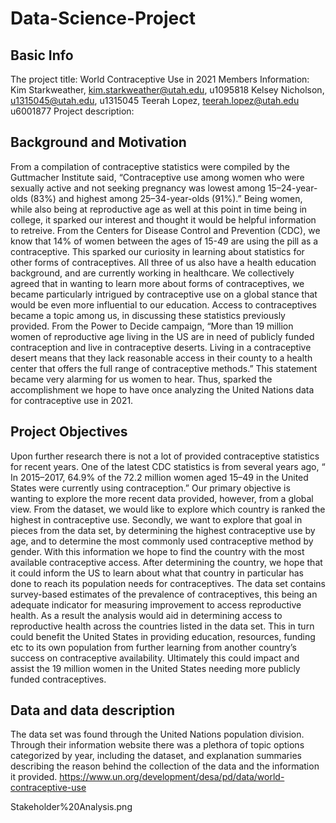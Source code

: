 # Data-Science-Project


## Basic Info
The project title: World Contraceptive Use in 2021
Members Information:
Kim Starkweather, kim.starkweather@utah.edu, u1095818
Kelsey Nicholson, u1315045@utah.edu, u1315045
Teerah Lopez, teerah.lopez@utah.edu u6001877
Project description:
## Background and Motivation
From a compilation of contraceptive statistics were compiled by the Guttmacher Institute said, “Contraceptive use among women who were sexually active and not seeking pregnancy was lowest among 15–24-year-olds (83%) and highest among 25–34-year-olds (91%).” Being women, while also being at reproductive age as well at this point in time being in college, it sparked our interest and thought it would be helpful information to retreive. From the Centers for Disease Control and Prevention (CDC), we know that 14% of women between the ages of 15-49 are using the pill as a contraceptive. This sparked our curiosity in learning about statistics for other forms of contraceptives. All three of us also have a health education background, and are currently working in healthcare. We collectively agreed that in wanting to learn more about forms of contraceptives, we became particularly intrigued by contraceptive use on a global stance that would be even more influential to our education.
Access to contraceptives became a topic among us, in discussing these statistics previously provided. From the Power to Decide campaign, “More than 19 million women of reproductive age living in the US are in need of publicly funded contraception and live in contraceptive deserts. Living in a contraceptive desert means that they lack reasonable access in their county to a health center that offers the full range of contraceptive methods.” This statement became very alarming for us women to hear. Thus, sparked the accomplishment we hope to have once analyzing the United Nations data for contraceptive use in 2021.
## Project Objectives

Upon further research there is not a lot of provided contraceptive statistics for recent years. One of the latest CDC statistics is from several years ago, “ In 2015–2017, 64.9% of the 72.2 million women aged 15–49 in the United States were currently using contraception.” Our primary objective is wanting to explore the more recent data provided, however, from a global view. From the dataset, we would like to explore which country is ranked the highest in contraceptive use. Secondly, we want to explore that goal in pieces from the data set, by determining the highest contraceptive use by age, and to determine the most commonly used contraceptive method by gender.
With this information we hope to find the country with the most available contraceptive access. After determining the country, we hope that it could inform the US to learn about what that country in particular has done to reach its population needs for contraceptives. The data set contains survey-based estimates of the prevalence of contraceptives, this being an adequate indicator for measuring improvement to access reproductive health. As a result the analysis would aid in determining access to reproductive health across the countries listed in the data set. This in turn could benefit the United States in providing education, resources, funding etc to its own population from further learning from another country’s success on contraceptive availability. Ultimately this could impact and assist the 19 million women in the United States needing more publicly funded contraceptives.

## Data and data description
The data set was found through the United Nations population division. Through their information website there was a plethora of topic options categorized by year, including the dataset, and explanation summaries describing the reason behind the collection of the data and the information it provided.
https://www.un.org/development/desa/pd/data/world-contraceptive-use

Stakeholder%20Analysis.png

